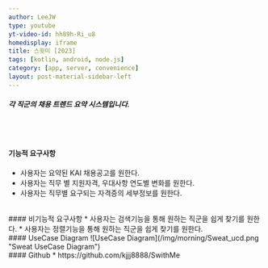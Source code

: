 ```yaml
---
author: LeeJW
type: youtube
yt-video-id: hh89h-Ri_u8
homedisplay: iframe
title: 스윗미 [2023]
tags: [kotlin, android, node.js]
category: [app, server, convenience]
layout: post-material-sidebar-left
---
```

##### 각 직군의 채용 트렌드 요약 시스템입니다.
<br><br>
#### 기능적 요구사항
* 사용자는 요약된 KAI 채용공고를 원한다.
* 사용자는 직무 별 지원자격, 우대사항 연도별 변화를 원한다.
* 사용자는 직무별 요구되는 자격증의 세부정보를 원한다.



<br>
#### 비기능적 요구사항
* 사용자는 검색기능을 통해 원하는 직군을 쉽게 찾기를 원한다.
* 사용자는 정렬기능을 통해 원하는 직군을 쉽게 찾기를 원한다.


<br>
#### UseCase Diagram
![UseCase Diagram](/img/morning/Sweat_ucd.png "Sweat UseCase Diagram")

<br>
#### Github
* https://github.com/kjjj8888/SwithMe
